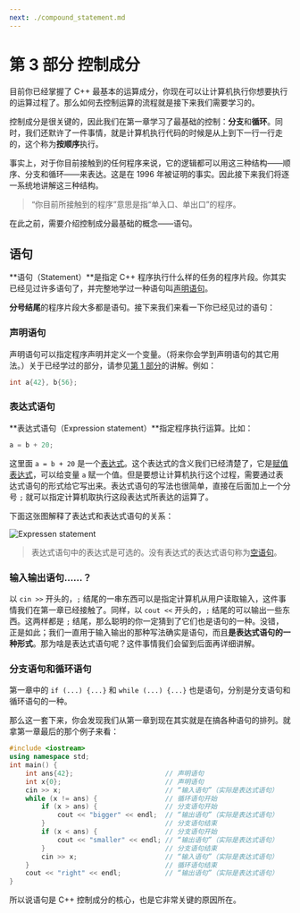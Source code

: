 ```yaml
---
next: ./compound_statement.md
---
```

# 第 3 部分 控制成分

目前你已经掌握了 C++ 最基本的运算成分，你现在可以让计算机执行你想要执行的运算过程了。那么如何去控制运算的流程就是接下来我们需要学习的。

控制成分是很关键的，因此我们在第一章学习了最基础的控制：**分支**和**循环**。同时，我们还默许了一件事情，就是计算机执行代码的时候是从上到下一行一行走的，这个称为**按顺序**执行。

事实上，对于你目前接触到的任何程序来说，它的逻辑都可以用这三种结构——顺序、分支和循环——来表达。这是在 1996 年被证明的事实。因此接下来我们将逐一系统地讲解这三种结构。

> “你目前所接触到的程序”意思是指“单入口、单出口”的程序。

在此之前，需要介绍控制成分最基础的概念——语句。

## 语句

**语句（Statement）**是指定 C++ 程序执行什么样的任务的程序片段。你其实已经见过许多语句了，并完整地学过一种语句叫[声明语句](/ch02/part1/declaration_statement.md)。

**分号结尾**的程序片段大多都是语句。接下来我们来看一下你已经见过的语句：

### 声明语句

声明语句可以指定程序声明并定义一个变量。（将来你会学到声明语句的其它用法。）关于已经学过的部分，请参见[第 1 部分](/ch02/part1/README.md)的讲解。例如：

```cpp
int a{42}, b{56};
```

### 表达式语句

**表达式语句（Expression statement）**指定程序执行运算。比如：

```cpp
a = b + 20;
```

这里面 `a = b + 20` 是一个[表达式](/ch02/part2/README.md#表达式)。这个表达式的含义我们已经清楚了，它是[赋值表达式](/ch02/part2/assignment_operator.md)，可以给变量 `a` 赋一个值。但是要想让计算机执行这个过程，需要通过表达式语句的形式给它写出来。表达式语句的写法也很简单，直接在后面加上一个分号 `;` 就可以指定计算机取执行这段表达式所表达的运算了。

下面这张图解释了表达式和表达式语句的关系：

![Expressen statement](https://s1.ax1x.com/2020/07/08/UZ7AA0.png ':size=300px')

> 表达式语句中的表达式是可选的。没有表达式的表达式语句称为[空语句](/ch02/part3/empty_statement.md)。

### 输入输出语句……？

以 `cin >>` 开头的，`;` 结尾的一串东西可以是指定计算机从用户读取输入，这件事情我们在第一章已经接触了。同样，以 `cout <<` 开头的，`;` 结尾的可以输出一些东西。这两样都是 `;` 结尾，那么聪明的你一定猜到了它们也是语句的一种。没错，正是如此；我们一直用于输入输出的那种写法确实是语句，而且**是表达式语句的一种形式**。那为啥是表达式语句呢？这件事情我们会留到后面再详细讲解。

### 分支语句和循环语句

第一章中的 `if (...) {...}` 和 `while (...) {...}` 也是语句，分别是分支语句和循环语句的一种。

那么这一套下来，你会发现我们从第一章到现在其实就是在搞各种语句的排列。就拿第一章最后的那个例子来看：

```CPP
#include <iostream>
using namespace std;
int main() {
    int ans{42};                       // 声明语句
    int x{0};                          // 声明语句
    cin >> x;                          // “输入语句”（实际是表达式语句）
    while (x != ans) {                 // 循环语句开始
        if (x > ans) {                 // 分支语句开始
            cout << "bigger" << endl;  // “输出语句”（实际是表达式语句）
        }                              // 分支语句结束
        if (x < ans) {                 // 分支语句开始
            cout << "smaller" << endl; // “输出语句”（实际是表达式语句）
        }                              // 分支语句结束
        cin >> x;                      // “输入语句”（实际是表达式语句）
    }                                  // 循环语句结束
    cout << "right" << endl;           // “输出语句”（实际是表达式语句）
}
```

所以说语句是 C++ 控制成分的核心，也是它非常关键的原因所在。
